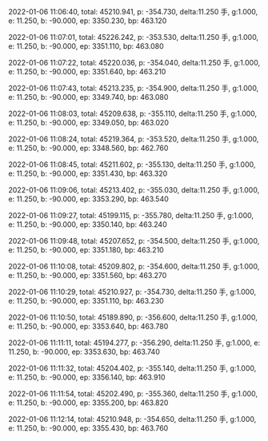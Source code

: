 2022-01-06 11:06:40, total: 45210.941, p: -354.730, delta:11.250 手, g:1.000, e: 11.250, b: -90.000, ep: 3350.230, bp: 463.120

2022-01-06 11:07:01, total: 45226.242, p: -353.530, delta:11.250 手, g:1.000, e: 11.250, b: -90.000, ep: 3351.110, bp: 463.080

2022-01-06 11:07:22, total: 45220.036, p: -354.040, delta:11.250 手, g:1.000, e: 11.250, b: -90.000, ep: 3351.640, bp: 463.210

2022-01-06 11:07:43, total: 45213.235, p: -354.900, delta:11.250 手, g:1.000, e: 11.250, b: -90.000, ep: 3349.740, bp: 463.080

2022-01-06 11:08:03, total: 45209.638, p: -355.110, delta:11.250 手, g:1.000, e: 11.250, b: -90.000, ep: 3349.050, bp: 463.020

2022-01-06 11:08:24, total: 45219.364, p: -353.520, delta:11.250 手, g:1.000, e: 11.250, b: -90.000, ep: 3348.560, bp: 462.760

2022-01-06 11:08:45, total: 45211.602, p: -355.130, delta:11.250 手, g:1.000, e: 11.250, b: -90.000, ep: 3351.430, bp: 463.320

2022-01-06 11:09:06, total: 45213.402, p: -355.030, delta:11.250 手, g:1.000, e: 11.250, b: -90.000, ep: 3353.290, bp: 463.540

2022-01-06 11:09:27, total: 45199.115, p: -355.780, delta:11.250 手, g:1.000, e: 11.250, b: -90.000, ep: 3350.140, bp: 463.240

2022-01-06 11:09:48, total: 45207.652, p: -354.500, delta:11.250 手, g:1.000, e: 11.250, b: -90.000, ep: 3351.180, bp: 463.210

2022-01-06 11:10:08, total: 45209.802, p: -354.600, delta:11.250 手, g:1.000, e: 11.250, b: -90.000, ep: 3351.560, bp: 463.270

2022-01-06 11:10:29, total: 45210.927, p: -354.730, delta:11.250 手, g:1.000, e: 11.250, b: -90.000, ep: 3351.110, bp: 463.230

2022-01-06 11:10:50, total: 45189.890, p: -356.600, delta:11.250 手, g:1.000, e: 11.250, b: -90.000, ep: 3353.640, bp: 463.780

2022-01-06 11:11:11, total: 45194.277, p: -356.290, delta:11.250 手, g:1.000, e: 11.250, b: -90.000, ep: 3353.630, bp: 463.740

2022-01-06 11:11:32, total: 45204.402, p: -355.140, delta:11.250 手, g:1.000, e: 11.250, b: -90.000, ep: 3356.140, bp: 463.910

2022-01-06 11:11:54, total: 45202.490, p: -355.360, delta:11.250 手, g:1.000, e: 11.250, b: -90.000, ep: 3355.200, bp: 463.820

2022-01-06 11:12:14, total: 45210.948, p: -354.650, delta:11.250 手, g:1.000, e: 11.250, b: -90.000, ep: 3355.430, bp: 463.760